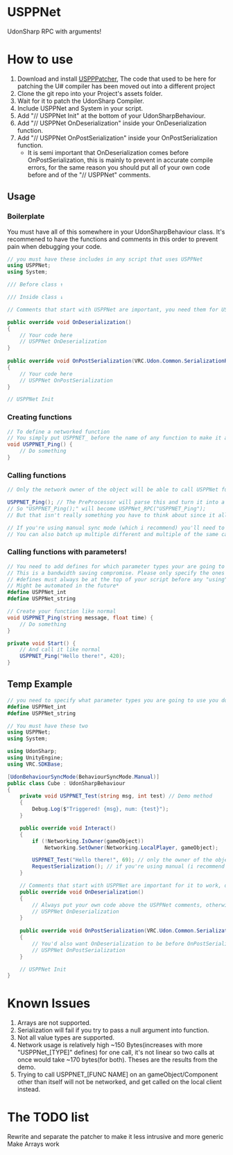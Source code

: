 # USPPNet
 UdonSharp RPC with arguments!

# How to use
1. Download and install [USPPPatcher](https://github.com/DeltaNeverUsed/USPPPatcher), The code that used to be here for patching the U# compiler has been moved out into a different project
2. Clone the git repo into your Project's assets folder.
3. Wait for it to patch the UdonSharp Compiler.
4. Include USPPNet and System in your script.
5. Add "// USPPNet Init" at the bottom of your UdonSharpBehaviour.
6. Add "// USPPNet OnDeserialization" inside your OnDeserialization function.
7. Add "// USPPNet OnPostSerialization" inside your OnPostSerialization function.
    - It is semi important that OnDeserialization comes before OnPostSerialization, this is mainly to prevent in accurate compile errors, for the same reason you should put all of your own code before and of the "// USPPNet" comments.

## Usage
### Boilerplate 
You must have all of this somewhere in your UdonSharpBehaviour class.
It's recommened to have the functions and comments in this order to prevent pain when debugging your code.
```csharp
// you must have these includes in any script that uses USPPNet
using USPPNet;
using System;

/// Before class ↑

/// Inside class ↓

// Comments that start with USPPNet are important, you need them for USPPNet to work

public override void OnDeserialization()
{
    // Your code here
    // USPPNet OnDeserialization
}
    
public override void OnPostSerialization(VRC.Udon.Common.SerializationResult result)
{
    // Your code here
    // USPPNet OnPostSerialization
}

// USPPNet Init
```
### Creating functions
```csharp
// To define a networked function
// You simply put USPPNET_ before the name of any function to make it a USPPNet function
void USPPNET_Ping() {
    // Do something
}
```
### Calling functions
```csharp
// Only the network owner of the object will be able to call USPPNet functions

USPPNET_Ping(); // The PreProcessor will parse this and turn it into a USPPNet remote function call
// So "USPPNET_Ping();" will become USPPNet_RPC("USPPNET_Ping");
// But that isn't really something you have to think about since it all happens in the background

// If you're using manual sync mode (which i recommend) you'll need to call RequestSerialization before the function call happens
// You can also batch up multiple different and multiple of the same calls into one RequestSerialization to save bandwidth
```
### Calling functions with parameters!
```csharp
// You need to add defines for which parameter types your are going to use
// This is a bandwidth saving compromise. Please only specify the ones you need
// #defines must always be at the top of your script before any "using" keywords
// Might be automated in the future* 
#define USPPNet_int
#define USPPNet_string

// Create your function like normal
void USPPNET_Ping(string message, float time) {
    // Do something
}

private void Start() {
    // And call it like normal
    USPPNET_Ping("Hello there!", 420);
}
```

## Temp Example
```csharp
// you need to specify what parameter types you are going to use you do this by adding a define like so #define USPPNet_[TYPE] replacing [TYPE] with I.E string, float, or etc
#define USPPNet_int
#define USPPNet_string

// You must have these two
using USPPNet;
using System;

using UdonSharp;
using UnityEngine;
using VRC.SDKBase;

[UdonBehaviourSyncMode(BehaviourSyncMode.Manual)]
public class Cube : UdonSharpBehaviour
{   
    private void USPPNET_Test(string msg, int test) // Demo method
    {
        Debug.Log($"Triggered! {msg}, num: {test}");
    }

    public override void Interact()
    {
        if (!Networking.IsOwner(gameObject))
            Networking.SetOwner(Networking.LocalPlayer, gameObject);

        USPPNET_Test("Hello there!", 69); // only the owner of the object can send RPC calls, this method gets called on everyone but the caller
        RequestSerialization(); // if you're using manual (i recommend you do) you need to call RequestSerialization to send the RPC
    }

    // Comments that start with USPPNet are important for it to work, don't remove these, or the PreProcessor won't be able to generate the code
    public override void OnDeserialization()
    {
        // Always put your own code above the USPPNet comments, otherwise debugging will get hard
        // USPPNet OnDeserialization
    }
    
    public override void OnPostSerialization(VRC.Udon.Common.SerializationResult result)
    {
        // You'd also want OnDeserialization to be before OnPostSerialization, for the same reason
        // USPPNet OnPostSerialization
    }

    // USPPNet Init
}
```

# Known Issues
1. Arrays are not supported.
2. Serialization will fail if you try to pass a null argument into function.
3. Not all value types are supported.
4. Network usage is relatively high ~150 Bytes(increases with more "USPPNet_[TYPE]" defines) for one call, it's not linear so two calls at once would take ~170 bytes(for both). Theses are the results from the demo.
5. Trying to call USPPNET_[FUNC NAME] on an gameObject/Component other than itself will not be networked, and get called on the local client instead.

# The TODO list
Rewrite and separate the patcher to make it less intrusive and more generic
Make Arrays work

